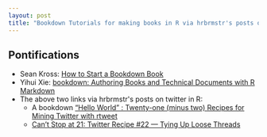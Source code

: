 ```yaml
---
layout: post
title: "Bookdown Tutorials for making books in R via hrbrmstr's posts on twitter in R"
---
```


## Pontifications

* Sean Kross: [How to Start a Bookdown Book](https://leanpub.com/msdr) 
* Yihui Xie: [bookdown: Authoring Books and Technical Documents with R Markdown](https://bookdown.org/yihui/bookdown/) 
* The above two links via hrbrmstr's posts on twitter in R:
	* A bookdown [“Hello World” : Twenty-one (minus two) Recipes for Mining Twitter with rtweet](https://rud.is/b/2018/01/05/a-bookdown-hello-world-twenty-one-minus-two-recipes-for-mining-twitter/)
	* [Can’t Stop at 21: Twitter Recipe #22 — Tying Up Loose Threads](https://rud.is/b/2018/01/15/cant-stop-at-21-twitter-recipe-22-tying-up-loose-threads/) 

